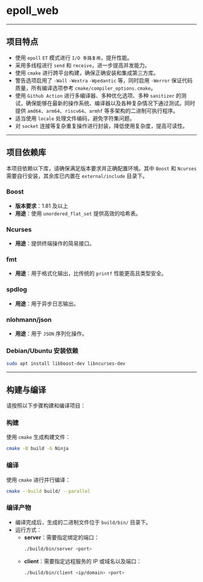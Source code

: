 # epoll_web

---

## 项目特点

- 使用 `epoll` `ET` 模式进行 `I/O 多路复用`，提升性能。
- 采用多线程进行 `send` 和 `receive`，进一步提高并发能力。
- 使用 `cmake` 进行跨平台构建，确保正确安装和集成第三方库。
- 警告选项启用了 `-Wall` `-Wextra` `-Wpedantic` 等，同时启用 `-Werror` 保证代码质量，所有编译选项参考 `cmake/compiler_options.cmake`。
- 使用 `Github Action` 进行多编译器、多种优化选项、多种 `sanitizer` 的测试，确保能够在最新的操作系统、编译器以及各种复杂情况下通过测试。同时提供 `amd64`、`arm64`、`riscv64`、`armhf` 等多架构的二进制可执行程序。
- 适当使用 `locale` 处理文件编码，避免字符集问题。
- 对 `socket` 连接等复杂重复操作进行封装，降低使用复杂度，提高可读性。

---

## 项目依赖库

本项目依赖以下库，请确保满足版本要求并正确配置环境。其中 `Boost` 和 `Ncurses` 需要自行安装，其余库已内置在 `external/include` 目录下。

### Boost

- **版本要求**：1.81 及以上
- **用途**：使用 `unordered_flat_set` 提供高效的哈希表。

### Ncurses

- **用途**：提供终端操作的简易接口。

### fmt

- **用途**：用于格式化输出，比传统的 `printf` 性能更高且类型安全。

### spdlog

- **用途**：用于异步日志输出。

### nlohmann/json

- **用途**：用于 `JSON` 序列化操作。

### Debian/Ubuntu 安装依赖

```bash
sudo apt install libboost-dev libncurses-dev
```

---

## 构建与编译

请按照以下步骤构建和编译项目：

### 构建

使用 `cmake` 生成构建文件：

```bash
cmake -B build -G Ninja
```

### 编译

使用 `cmake` 进行并行编译：

```bash
cmake --build build/ --parallel
```

### 编译产物

- 编译完成后，生成的二进制文件位于 `build/bin/` 目录下。
- 运行方式：
  - **server**：需要指定绑定的端口：
    ```bash
    ./build/bin/server <port>
    ```
  - **client**：需要指定远程服务的 IP 或域名以及端口：
    ```bash
    ./build/bin/client <ip/domain> <port>
    ```
